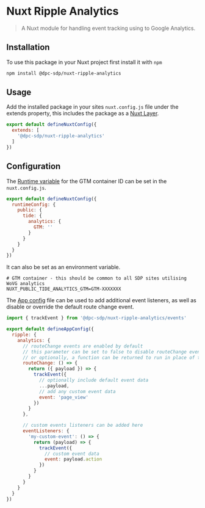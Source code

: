 # Nuxt Ripple Analytics

> A Nuxt module for handling event tracking using to Google Analytics.

## Installation

To use this package in your Nuxt project first install it with `npm`

```bash
npm install @dpc-sdp/nuxt-ripple-analytics
```

## Usage

Add the installed package in your sites `nuxt.config.js` file under the extends property, this includes the package as a [Nuxt Layer](https://nuxt.com/docs/getting-started/layers).

```js
export default defineNuxtConfig({
  extends: [
    '@dpc-sdp/nuxt-ripple-analytics'
  ]
})
```

## Configuration

The [Runtime variable](https://nuxt.com/docs/guide/going-further/runtime-config) for the GTM container ID can be set in the `nuxt.config.js`.

```js
export default defineNuxtConfig({
  runtimeConfig: {
    public: {
      tide: {
        analytics: {
          GTM: ''
        }
      }
    }
  }
})
```

It can also be set as an environment variable.

```
# GTM container - this should be common to all SDP sites utilising WoVG analytics
NUXT_PUBLIC_TIDE_ANALYTICS_GTM=GTM-XXXXXXX
```

The [App config](https://nuxt.com/docs/getting-started/configuration#app-configuration) file can be used to add additional event listeners, as well as disable or override the default route change event.

```js
import { trackEvent } from '@dpc-sdp/nuxt-ripple-analytics/events'

export default defineAppConfig({
  ripple: {
    analytics: {
      // routeChange events are enabled by default
      // this parameter can be set to false to disable routeChange events
      // or optionally, a function can be returned to run in place of the default
      routeChange: () => {
        return ({ payload }) => {
          trackEvent({
            // optionally include default event data
            ...payload,
            // add any custom event data
            event: 'page_view'
          })
        }
      },

      // custom events listeners can be added here
      eventListeners: {
        'my-custom-event': () => {
          return (payload) => {
            trackEvent({
              // custom event data
              event: payload.action
            })
          }
        }
      }
    }
  }
})
```

